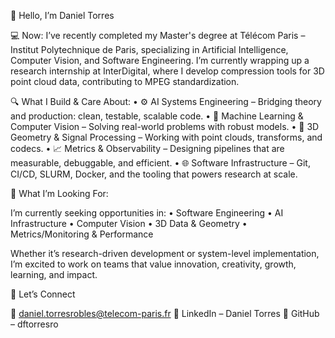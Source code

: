 👋 Hello, I’m Daniel Torres

💻 Now: I’ve recently completed my Master's degree at Télécom Paris – Institut Polytechnique de Paris, specializing in Artificial Intelligence, Computer Vision, and Software Engineering. I’m currently wrapping up a research internship at InterDigital, where I develop compression tools for 3D point cloud data, contributing to MPEG standardization.

🔍 What I Build & Care About:
	•	⚙️ AI Systems Engineering – Bridging theory and production: clean, testable, scalable code.
	•	🧠 Machine Learning & Computer Vision – Solving real-world problems with robust models.
	•	🧱 3D Geometry & Signal Processing – Working with point clouds, transforms, and codecs.
	•	📈 Metrics & Observability – Designing pipelines that are measurable, debuggable, and efficient.
	•	🌐 Software Infrastructure – Git, CI/CD, SLURM, Docker, and the tooling that powers research at scale.

🚀 What I’m Looking For:

I’m currently seeking opportunities in:
	•	Software Engineering
	•	AI Infrastructure
	•	Computer Vision
	•	3D Data & Geometry
	•	Metrics/Monitoring & Performance

Whether it’s research-driven development or system-level implementation, I’m excited to work on teams that value innovation, creativity, growth, learning, and impact.

🤝 Let’s Connect

📧 daniel.torresrobles@telecom-paris.fr
🔗 LinkedIn – Daniel Torres
🐙 GitHub – dftorresro
